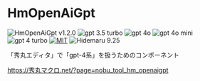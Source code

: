 # HmOpenAiGpt

![HmOpenAiGpt v1.2.0](https://img.shields.io/badge/HmOpenAiGpt-v1.2.0-6479ff.svg)
![gpt 3.5 turbo](https://img.shields.io/badge/gpt-3.5_turbo-6479ff.svg)
![gpt 4o](https://img.shields.io/badge/gpt-4o-6479ff.svg)
![gpt 4o mini](https://img.shields.io/badge/gpt-4o_mini-6479ff.svg)
![gpt 4 turbo](https://img.shields.io/badge/gpt-4_turbo-6479ff.svg)
[![MIT](https://img.shields.io/badge/license-MIT-blue.svg?style=flat)](LICENSE)
![Hidemaru 9.25](https://img.shields.io/badge/Hidemaru-v9.25-6479ff.svg)

「秀丸エディタ」で「gpt-4系」を扱うためのコンポーネント

https://秀丸マクロ.net/?page=nobu_tool_hm_openaigpt
